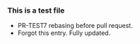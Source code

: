 ### This is a test file

* PR-TEST7 rebasing before pull request.
* Forgot this entry. Fully updated.

